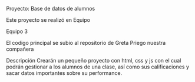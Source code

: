 Proyecto: Base de datos de alumnos

Este proyecto se realizó en Equipo

Equipo 3

El codigo principal se subio al repositorio de Greta Priego nuestra compañera

Descripción
Crearán un pequeño proyecto con html, css y js con el cual podrán gestionar a los alumnos de una clase, así como sus calificaciones y sacar datos importantes sobre su performance.
